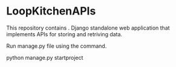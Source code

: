 # LoopKitchenAPIs
This repository contains . 
Django standalone web application that implements APIs for storing and retriving data. 

Run manage.py file using the command. 

python manage.py startproject
